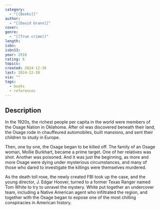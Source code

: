 ```yaml
---
category:
  - "[[Books]]"
author:
  - "[[David Grann]]"
cover: 
genre:
  - "[[True crime]]"
length: 
isbn: 
isbn13: 
year: 2018
rating: 6
topics: 
created: 2024-12-30
last: 2024-12-30
via: ""
tags:
  - books
  - references
---
```

## Description

In the 1920s, the richest people per capita in the world were members of the Osage Nation in Oklahoma. After oil was discovered beneath their land, the Osage rode in chauffeured automobiles, built mansions, and sent their children to study in Europe.  

Then, one by one, the Osage began to be killed off. The family of an Osage woman, Mollie Burkhart, became a prime target. One of her relatives was shot. Another was poisoned. And it was just the beginning, as more and more Osage were dying under mysterious circumstances, and many of those who dared to investigate the killings were themselves murdered.  
  
As the death toll rose, the newly created FBI took up the case, and the young director, J. Edgar Hoover, turned to a former Texas Ranger named Tom White to try to unravel the mystery. White put together an undercover team, including a Native American agent who infiltrated the region, and together with the Osage began to expose one of the most chilling conspiracies in American history.